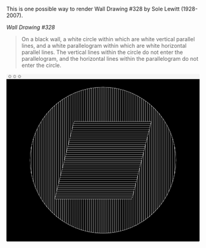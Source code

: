 This is one possible way to render Wall Drawing #328 by Sole Lewitt (1928-2007).

_Wall Drawing #328_

> On a black wall, a white circle within which are white vertical parallel lines, and a white parallelogram within which are white horizontal parallel lines. The vertical lines within the circle do not enter the parallelogram, and the horizontal lines within the parallelogram do not enter the circle.

![screenshot](screenshot.png)
